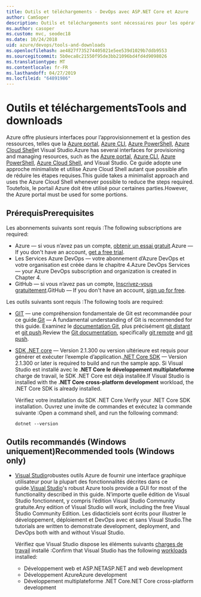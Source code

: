 ```yaml
---
title: Outils et téléchargements - DevOps avec ASP.NET Core et Azure
author: CamSoper
description: Outils et téléchargements sont nécessaires pour les opérations de développement avec ASP.NET Core et Azure.
ms.author: casoper
ms.custom: mvc, seodec18
ms.date: 10/24/2018
uid: azure/devops/tools-and-downloads
ms.openlocfilehash: ae4827f735274405021e5ee539d1029b7ddb9553
ms.sourcegitcommit: 5b0eca8c21550f95de3bb21096bd4fd4d9098026
ms.translationtype: MT
ms.contentlocale: fr-FR
ms.lasthandoff: 04/27/2019
ms.locfileid: "64891986"
---
```

# <a name="tools-and-downloads"></a><span data-ttu-id="9c0e9-103">Outils et téléchargements</span><span class="sxs-lookup"><span data-stu-id="9c0e9-103">Tools and downloads</span></span>

<span data-ttu-id="9c0e9-104">Azure offre plusieurs interfaces pour l’approvisionnement et la gestion des ressources, telles que la [Azure portal](https://portal.azure.com), [Azure CLI](/cli/azure/), [Azure PowerShell](/powershell/azure/overview), [Azure Cloud Shell](https://shell.azure.com/bash)et Visual Studio.</span><span class="sxs-lookup"><span data-stu-id="9c0e9-104">Azure has several interfaces for provisioning and managing resources, such as the [Azure portal](https://portal.azure.com), [Azure CLI](/cli/azure/), [Azure PowerShell](/powershell/azure/overview), [Azure Cloud Shell](https://shell.azure.com/bash), and Visual Studio.</span></span> <span data-ttu-id="9c0e9-105">Ce guide adopte une approche minimaliste et utilise Azure Cloud Shell autant que possible afin de réduire les étapes requises.</span><span class="sxs-lookup"><span data-stu-id="9c0e9-105">This guide takes a minimalist approach and uses the Azure Cloud Shell whenever possible to reduce the steps required.</span></span> <span data-ttu-id="9c0e9-106">Toutefois, le portail Azure doit être utilisé pour certaines parties.</span><span class="sxs-lookup"><span data-stu-id="9c0e9-106">However, the Azure portal must be used for some portions.</span></span>

## <a name="prerequisites"></a><span data-ttu-id="9c0e9-107">Prérequis</span><span class="sxs-lookup"><span data-stu-id="9c0e9-107">Prerequisites</span></span>

<span data-ttu-id="9c0e9-108">Les abonnements suivants sont requis :</span><span class="sxs-lookup"><span data-stu-id="9c0e9-108">The following subscriptions are required:</span></span>

* <span data-ttu-id="9c0e9-109">Azure &mdash; si vous n’avez pas un compte, [obtenir un essai gratuit](https://azure.microsoft.com/free/).</span><span class="sxs-lookup"><span data-stu-id="9c0e9-109">Azure &mdash; If you don't have an account, [get a free trial](https://azure.microsoft.com/free/).</span></span>
* <span data-ttu-id="9c0e9-110">Les Services Azure DevOps &mdash; votre abonnement d’Azure DevOps et votre organisation est créée dans le chapitre 4.</span><span class="sxs-lookup"><span data-stu-id="9c0e9-110">Azure DevOps Services &mdash; your Azure DevOps subscription and organization is created in Chapter 4.</span></span>
* <span data-ttu-id="9c0e9-111">GitHub &mdash; si vous n’avez pas un compte, [Inscrivez-vous gratuitement](https://github.com/join).</span><span class="sxs-lookup"><span data-stu-id="9c0e9-111">GitHub &mdash; If you don't have an account, [sign up for free](https://github.com/join).</span></span>

<span data-ttu-id="9c0e9-112">Les outils suivants sont requis :</span><span class="sxs-lookup"><span data-stu-id="9c0e9-112">The following tools are required:</span></span>

* <span data-ttu-id="9c0e9-113">[GIT](https://git-scm.com/downloads) &mdash; une compréhension fondamentale de Git est recommandée pour ce guide.</span><span class="sxs-lookup"><span data-stu-id="9c0e9-113">[Git](https://git-scm.com/downloads) &mdash; A fundamental understanding of Git is recommended for this guide.</span></span> <span data-ttu-id="9c0e9-114">Examinez le [documentation Git](https://git-scm.com/doc), plus précisément [git distant](https://git-scm.com/docs/git-remote) et [git push](https://git-scm.com/docs/git-push).</span><span class="sxs-lookup"><span data-stu-id="9c0e9-114">Review the [Git documentation](https://git-scm.com/doc), specifically [git remote](https://git-scm.com/docs/git-remote) and [git push](https://git-scm.com/docs/git-push).</span></span>
* <span data-ttu-id="9c0e9-115">[SDK .NET core](https://www.microsoft.com/net/download/) &mdash; Version 2.1.300 ou version ultérieure est requis pour générer et exécuter l’exemple d’application.</span><span class="sxs-lookup"><span data-stu-id="9c0e9-115">[.NET Core SDK](https://www.microsoft.com/net/download/) &mdash; Version 2.1.300 or later is required to build and run the sample app.</span></span> <span data-ttu-id="9c0e9-116">Si Visual Studio est installé avec le **.NET Core le développement multiplateforme** charge de travail, le SDK .NET Core est déjà installée.</span><span class="sxs-lookup"><span data-stu-id="9c0e9-116">If Visual Studio is installed with the **.NET Core cross-platform development** workload, the .NET Core SDK is already installed.</span></span>

    <span data-ttu-id="9c0e9-117">Vérifiez votre installation du SDK .NET Core.</span><span class="sxs-lookup"><span data-stu-id="9c0e9-117">Verify your .NET Core SDK installation.</span></span> <span data-ttu-id="9c0e9-118">Ouvrez une invite de commandes et exécutez la commande suivante :</span><span class="sxs-lookup"><span data-stu-id="9c0e9-118">Open a command shell, and run the following command:</span></span>

    ```console
    dotnet --version
    ```

## <a name="recommended-tools-windows-only"></a><span data-ttu-id="9c0e9-119">Outils recommandés (Windows uniquement)</span><span class="sxs-lookup"><span data-stu-id="9c0e9-119">Recommended tools (Windows only)</span></span>

* <span data-ttu-id="9c0e9-120">[Visual Studio](https://visualstudio.microsoft.com)robustes outils Azure de fournir une interface graphique utilisateur pour la plupart des fonctionnalités décrites dans ce guide.</span><span class="sxs-lookup"><span data-stu-id="9c0e9-120">[Visual Studio](https://visualstudio.microsoft.com)'s robust Azure tools provide a GUI for most of the functionality described in this guide.</span></span> <span data-ttu-id="9c0e9-121">N’importe quelle édition de Visual Studio fonctionnent, y compris l’édition Visual Studio Community gratuite.</span><span class="sxs-lookup"><span data-stu-id="9c0e9-121">Any edition of Visual Studio will work, including the free Visual Studio Community Edition.</span></span> <span data-ttu-id="9c0e9-122">Les didacticiels sont écrits pour illustrer le développement, déploiement et DevOps avec et sans Visual Studio.</span><span class="sxs-lookup"><span data-stu-id="9c0e9-122">The tutorials are written to demonstrate development, deployment, and DevOps both with and without Visual Studio.</span></span>

  <span data-ttu-id="9c0e9-123">Vérifiez que Visual Studio dispose les éléments suivants [charges de travail](/visualstudio/install/modify-visual-studio) installé :</span><span class="sxs-lookup"><span data-stu-id="9c0e9-123">Confirm that Visual Studio has the following [workloads](/visualstudio/install/modify-visual-studio) installed:</span></span>

  * <span data-ttu-id="9c0e9-124">Développement web et ASP.NET</span><span class="sxs-lookup"><span data-stu-id="9c0e9-124">ASP.NET and web development</span></span>
  * <span data-ttu-id="9c0e9-125">Développement Azure</span><span class="sxs-lookup"><span data-stu-id="9c0e9-125">Azure development</span></span>
  * <span data-ttu-id="9c0e9-126">Développement multiplateforme .NET Core</span><span class="sxs-lookup"><span data-stu-id="9c0e9-126">.NET Core cross-platform development</span></span>
